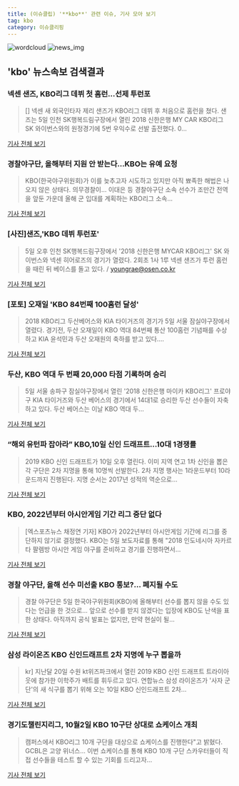 ```yaml
---
title: (이슈클립) '**kbo**' 관련 이슈, 기사 모아 보기
tag: kbo
category: 이슈클리핑
---
```

![wordcloud](https://s3.ap-northeast-2.amazonaws.com/lyrics101-wordcloud/2018-09-05-1536153061.png)
![news_img](https://user-images.githubusercontent.com/42597476/44507050-1206f400-a6e4-11e8-8d98-7ffbfebb353f.png)
## **'**kbo**'** 뉴스속보 검색결과
### 넥센 샌즈, KBO리그 데뷔 첫 홈런…선제 투런포

>[] 넥센 새 외국인타자 제리 샌즈가 KBO리그 데뷔 후 처음으로 홈런을 쳤다. 샌즈는 5일 인천 SK행복드림구장에서 열린 2018 신한은행 MY CAR KBO리그 SK 와이번스와의 원정경기에 5번 우익수로 선발 출전했다. 0...

<a href="http://www.mydaily.co.kr/new_yk/html/read.php?newsid=201809051850924104&ext=na" target="_blank">기사 전체 보기</a>

### 경찰야구단, 올해부터 지원 안 받는다…KBO는 유예 요청

>KBO(한국야구위원회)가 이를 늦추고자 시도하고 있지만 아직 뾰족한 해법은 나오지 않은 상태다. 의무경찰이... 이대은 등 경찰야구단 소속 선수가 조만간 전역을 앞둔 가운데 올해 군 입대를 계획하는 KBO리그 소속...

<a href="http://sports.mk.co.kr/view.php?year=2018&no=558341" target="_blank">기사 전체 보기</a>

### [사진]샌즈,'KBO 데뷔 투런포'

>5일 오후 인천 SK행복드림구장에서 '2018 신한은행 MYCAR KBO리그' SK 와이번스와 넥센 히어로즈의 경기가 열렸다. 2회초 1사 1루 넥센 샌즈가 투런 홈런을 때린 뒤 베이스를 돌고 있다. / youngrae@osen.co.kr

<a href="http://www.osen.co.kr/article/G1110983028" target="_blank">기사 전체 보기</a>

### [포토] 오재일 'KBO 84번째 100홈런 달성'

>2018 KBO리그 두산베어스와 KIA 타이거즈의 경기가 5일 서울 잠실야구장에서 열렸다. 경기전, 두산 오재일이 KBO 역대 84번째 통산 100홈런 기념패를 수상하고 KIA 윤석민과 두산 오재원의 축하를 받고 있다....

<a href="http://sports.chosun.com/news/ntype.htm?id=201809050100047030003459&servicedate=20180905" target="_blank">기사 전체 보기</a>

### 두산, KBO 역대 두 번째 20,000 타점 기록하며 승리

>5일 서울 송파구 잠실야구장에서 열린 '2018 신한은행 마이카 KBO리그' 프로야구 KIA 타이거즈와 두산 베어스의 경기에서 14대1로 승리한 두산 선수들이 자축하고 있다. 두산 베어스는 이날 KBO 역대 두...

<a href="http://news1.kr/photos/view/?3287789" target="_blank">기사 전체 보기</a>

### “해외 유턴파 잡아라” KBO,10일 신인 드래프트…10대 1경쟁률

>2019 KBO 신인 드래프트가 10일 오후 열린다. 이미 지역 연고 1차 신인을 뽑은 각 구단은 2차 지명을 통해 10명씩 선발한다. 2차 지명 행사는 1라운드부터 10라운드까지 진행된다. 지명 순서는 2017년 성적의 역순으로...

<a href="http://news.kmib.co.kr/article/view.asp?arcid=0012659201&code=61161211&cp=nv" target="_blank">기사 전체 보기</a>

### KBO, 2022년부터 아시안게임 기간 리그 중단 없다

>[엑스포츠뉴스 채정연 기자] KBO가 2022년부터 아시안게임 기간에 리그를 중단하지 않기로 결정했다. KBO는 5일 보도자료를 통해 "2018 인도네시아 자카르타 팔렘방 아시안 게임 야구를 준비하고 경기를 진행하면서...

<a href="http://www.xportsnews.com/?ac=article_view&entry_id=1015836" target="_blank">기사 전체 보기</a>

### 경찰 야구단, 올해 선수 미선출 KBO 통보?… 폐지될 수도

>경찰 야구단은 5일 한국야구위원회(KBO)에 올해부터 선수를 뽑지 않을 수도 있다는 언급을 한 것으로... 앞으로 선수를 받지 않겠다는 입장에 KBO도 난색을 표한 상태다. 아직까지 공식 발표는 없지만, 만약 현실이 될...

<a href="http://www.sisafocus.co.kr/news/articleView.html?idxno=191512" target="_blank">기사 전체 보기</a>

### 삼성 라이온즈 KBO 신인드래프트 2차 지명에 누구 뽑을까

>kr] 지난달 20일 수원 kt위즈파크에서 열린 2019 KBO 신인 드래프트 트라이아웃에 참가한 이학주가 배트를 휘두르고 있다. 연합뉴스 삼성 라이온즈가 '사자 군단'의 새 식구를 뽑기 위해 오는 10일 KBO 신인드래프트 2차...

<a href="http://news.imaeil.com/Sports/2018090517441202744" target="_blank">기사 전체 보기</a>

### 경기도챌린지리그, 10월2일 KBO 10구단 상대로 쇼케이스 개최

>캠퍼스에서 KBO리그 10개 구단을 대상으로 쇼케이스를 진행한다"고 밝혔다. GCBL은 고양 위너스... 이번 쇼케이스를 통해 KBO 10개 구단 스카우터들이 직접 선수들을 테스트 할 수 있는 기회를 드리고자...

<a href="http://www.sportsq.co.kr/news/articleView.html?idxno=301500" target="_blank">기사 전체 보기</a>


